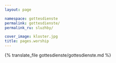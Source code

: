 ```yaml
---
layout: page

namespace: gottesdienste
permalink: gottesdienste/
permalink_ru: sluzhby/

cover_image: kloster.jpg
title: pages.worship
---
```

{% translate_file gottesdienste/gottesdienste.md %}
